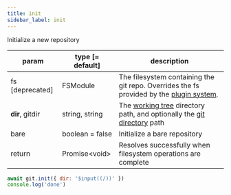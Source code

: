 ```yaml
---
title: init
sidebar_label: init
---
```


Initialize a new repository

| param           | type [= default] | description                                                                                                    |
| --------------- | ---------------- | -------------------------------------------------------------------------------------------------------------- |
| fs [deprecated] | FSModule         | The filesystem containing the git repo. Overrides the fs provided by the [plugin system](./plugin_fs.md).      |
| **dir**, gitdir | string, string   | The [working tree](dir-vs-gitdir.md) directory path, and optionally the [git directory](dir-vs-gitdir.md) path |
| bare            | boolean = false  | Initialize a bare repository                                                                                   |
| return          | Promise\<void\>  | Resolves successfully when filesystem operations are complete                                                  |

```js live
await git.init({ dir: '$input((/))' })
console.log('done')
```
